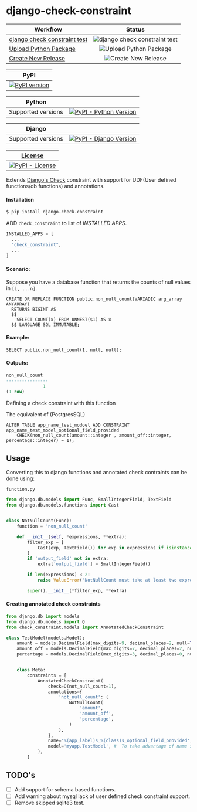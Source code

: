 # django-check-constraint

| Workflow                              | Status        |
| --------------------------------------|:-------------:|
| [django check constraint test](https://github.com/jackton1/django-check-constraint/actions?query=workflow%3A%22django+check+constraint+test.%22)   | ![django check constraint test](https://github.com/jackton1/django-check-constraint/workflows/django%20check%20constraint%20test./badge.svg?branch=master) |
| [Upload Python Package](https://github.com/jackton1/django-check-constraint/actions?query=workflow%3A%22Upload+Python+Package%22)  | ![Upload Python Package](https://github.com/jackton1/django-check-constraint/workflows/Upload%20Python%20Package/badge.svg)      |
| [Create New Release](https://github.com/jackton1/django-check-constraint/actions?query=workflow%3A%22Create+New+Release%22) | ![Create New Release](https://github.com/jackton1/django-check-constraint/workflows/Create%20New%20Release/badge.svg)      |


|    PyPI                        |
|:------------------------------:|
|[![PyPI version](https://badge.fury.io/py/django-check-constraint.svg)](https://badge.fury.io/py/django-check-constraint) |

| Python  | <!-- --> |
|---------|:---------:|
| Supported versions    | [![PyPI - Python Version](https://img.shields.io/pypi/pyversions/django-check-constraint.svg)](https://pypi.org/project/django-check-constraint) |

| Django | <!-- --> |
|--------|:---------:|
| Supported versions    | [![PyPI - Django Version](https://img.shields.io/pypi/djversions/django-check-constraint.svg)](https://docs.djangoproject.com/en/2.2/releases/)


| [License](./LICENSE) |
|----------------------|
|[![PyPI - License](https://img.shields.io/pypi/l/django-check-constraint.svg)](https://github.com/jackton1/django-check-constraint/blob/master/LICENSE) |



Extends [Django's Check](https://docs.djangoproject.com/en/3.0/ref/models/options/#constraints)
constraint with support for UDF(User defined functions/db functions) and annotations.


#### Installation

```bash
$ pip install django-check-constraint
```

ADD `check_constraint` to list of *INSTALLED* *APPS*.

```python
INSTALLED_APPS = [
  ...
  "check_constraint",
  ...
]

```


#### Scenario:

Suppose you have a database function that returns the counts of null values in `[i, ...n]`.

```postgresql
CREATE OR REPLACE FUNCTION public.non_null_count(VARIADIC arg_array ANYARRAY)
  RETURNS BIGINT AS
  $$
    SELECT COUNT(x) FROM UNNEST($1) AS x
  $$ LANGUAGE SQL IMMUTABLE;

```

#### Example:
```postgresql
SELECT public.non_null_count(1, null, null);
```

#### Outputs:

```sql
non_null_count
----------------
              1
(1 row)
```

Defining a check constraint with this function

The equivalent of (PostgresSQL)

```postgresql
ALTER TABLE app_name_test_modoel ADD CONSTRAINT app_name_test_model_optional_field_provided
    CHECK(non_null_count(amount::integer , amount_off::integer, percentage::integer) = 1);
```

## Usage

Converting this to django functions and annotated check contraints can be done using:

`function.py`

```python
from django.db.models import Func, SmallIntegerField, TextField
from django.db.models.functions import Cast


class NotNullCount(Func):
    function = 'non_null_count'

    def __init__(self, *expressions, **extra):
        filter_exp = [
            Cast(exp, TextField()) for exp in expressions if isinstance(exp, str)
        ]
        if 'output_field' not in extra:
            extra['output_field'] = SmallIntegerField()

        if len(expressions) < 2:
            raise ValueError('NotNullCount must take at least two expressions')

        super().__init__(*filter_exp, **extra)
```



#### Creating annotated check constraints


```python
from django.db import models
from django.db.models import Q
from check_constraint.models import AnnotatedCheckConstraint

class TestModel(models.Model):
    amount = models.DecimalField(max_digits=9, decimal_places=2, null=True, blank=True)
    amount_off = models.DecimalField(max_digits=7, decimal_places=2, null=True, blank=True)
    percentage = models.DecimalField(max_digits=3, decimal_places=0, null=True, blank=True)


    class Meta:
        constraints = [
            AnnotatedCheckConstraint(
                check=Q(not_null_count=1),
                annotations={
                    'not_null_count': (
                        NotNullCount(
                            'amount',
                            'amount_off',
                            'percentage',
                        )
                    ),
                },
                name='%(app_label)s_%(class)s_optional_field_provided', #  For Django>=3.0
                model='myapp.TestModel', #  To take advantage of name subsitution above add app_name.Model for Django<3.0.  
            ),
        ]

```


TODO's
------

- [ ] Add support for schema based functions.
- [ ] Add warning about mysql lack of user defined check constraint support.
- [ ] Remove skipped sqlite3 test.
